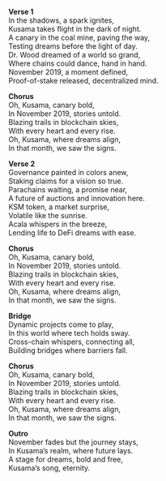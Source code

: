 **Verse 1**\
In the shadows, a spark ignites,\
Kusama takes flight in the dark of night.\
A canary in the coal mine, paving the way,\
Testing dreams before the light of day.\
Dr. Wood dreamed of a world so grand,\
Where chains could dance, hand in hand.\
November 2019, a moment defined,\
Proof-of-stake released, decentralized mind.

**Chorus**\
Oh, Kusama, canary bold,\
In November 2019, stories untold.\
Blazing trails in blockchain skies,\
With every heart and every rise.\
Oh, Kusama, where dreams align,\
In that month, we saw the signs.

**Verse 2**\
Governance painted in colors anew,\
Staking claims for a vision so true.\
Parachains waiting, a promise near,\
A future of auctions and innovation here.\
KSM token, a market surprise,\
Volatile like the sunrise.\
Acala whispers in the breeze,\
Lending life to DeFi dreams with ease.

**Chorus**\
Oh, Kusama, canary bold,\
In November 2019, stories untold.\
Blazing trails in blockchain skies,\
With every heart and every rise.\
Oh, Kusama, where dreams align,\
In that month, we saw the signs.

**Bridge**\
Dynamic projects come to play,\
In this world where tech holds sway.\
Cross-chain whispers, connecting all,\
Building bridges where barriers fall.

**Chorus**\
Oh, Kusama, canary bold,\
In November 2019, stories untold.\
Blazing trails in blockchain skies,\
With every heart and every rise.\
Oh, Kusama, where dreams align,\
In that month, we saw the signs.

**Outro**\
November fades but the journey stays,\
In Kusama’s realm, where future lays.\
A stage for dreams, bold and free,\
Kusama’s song, eternity.
